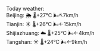 Today weather:  
Beijing: 🌦   🌡️+27°C 🌬️↖7km/h  
Tianjin: ☀️   🌡️+26°C 🌬️←15km/h  
Shijiazhuang: ☁️   🌡️+25°C 🌬️←4km/h  
Tangshan: ☀️   🌡️+24°C 🌬️←9km/h  
